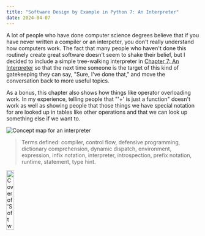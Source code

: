```yaml
---
title: "Software Design by Example in Python 7: An Interpreter"
date: 2024-04-07
---
```


A lot of people who have done computer science degrees believe that
if you have never written a compiler or an interpeter,
you don't really understand how computers work.
The fact that many people who haven't done this routinely create great software
doesn't seem to shake their belief,
but I decided to include a simple tree-walking interpreter
in [Chapter 7: An Interpreter][sdxpy_interp] so that
the next time someone is the target of this kind of gatekeeping
they can say, "Sure, I've done that,"
and move the conversation back to more useful topics.

As a bonus,
this chapter also shows how things like operator overloading work.
In my experience,
telling people that "'+' is just a function"
doesn't work as well as showing people that those things we have special notation for
are looked up in tables like other operations
and that we can look up something else if we want to.

<img class="centered" src="@root/sdxpy/interp/concept_map.svg" alt="Concept map for an interpreter"/>

> Terms defined: compiler, control flow, defensive programming, dictionary comprehension, dynamic dispatch, environment, expression, infix notation, interpreter, introspection, prefix notation, runtime, statement, type hint.

<a href="https://www.routledge.com/Software-Design-by-Example-A-Tool-Based-Introduction-with-Python/Wilson/p/book/9781032725215"><img src="@root/sdxpy/sdxpy-cover.png" alt="Cover of 'Software Design by Example'" width="20%" class="centered">
</a>

[sdxpy_interp]: @root/sdxpy/interp/
